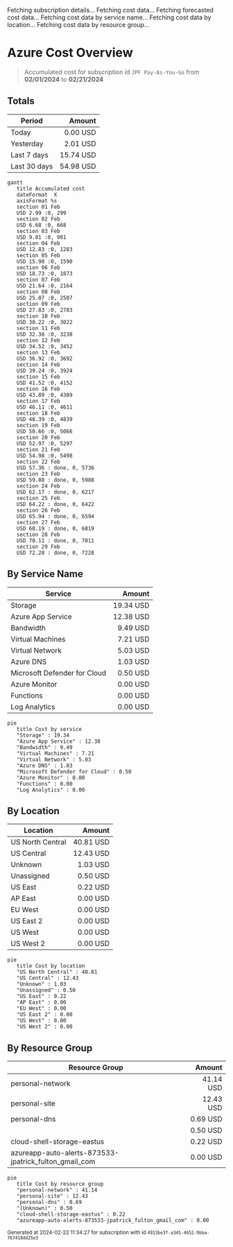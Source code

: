 Fetching subscription details...
Fetching cost data...
Fetching forecasted cost data...
Fetching cost data by service name...
Fetching cost data by location...
Fetching cost data by resource group...
# Azure Cost Overview

> Accumulated cost for subscription id `JPF Pay-As-You-Go` from **02/01/2024** to **02/21/2024**

## Totals

|Period|Amount|
|---|---:|
|Today|0.00 USD|
|Yesterday|2.01 USD|
|Last 7 days|15.74 USD|
|Last 30 days|54.98 USD|

```mermaid
gantt
   title Accumulated cost
   dateFormat  X
   axisFormat %s
   section 01 Feb
   USD 2.99 :0, 299
   section 02 Feb
   USD 6.68 :0, 668
   section 03 Feb
   USD 9.81 :0, 981
   section 04 Feb
   USD 12.83 :0, 1283
   section 05 Feb
   USD 15.90 :0, 1590
   section 06 Feb
   USD 18.73 :0, 1873
   section 07 Feb
   USD 21.64 :0, 2164
   section 08 Feb
   USD 25.07 :0, 2507
   section 09 Feb
   USD 27.83 :0, 2783
   section 10 Feb
   USD 30.22 :0, 3022
   section 11 Feb
   USD 32.38 :0, 3238
   section 12 Feb
   USD 34.52 :0, 3452
   section 13 Feb
   USD 36.92 :0, 3692
   section 14 Feb
   USD 39.24 :0, 3924
   section 15 Feb
   USD 41.52 :0, 4152
   section 16 Feb
   USD 43.89 :0, 4389
   section 17 Feb
   USD 46.11 :0, 4611
   section 18 Feb
   USD 48.39 :0, 4839
   section 19 Feb
   USD 50.66 :0, 5066
   section 20 Feb
   USD 52.97 :0, 5297
   section 21 Feb
   USD 54.98 :0, 5498
   section 22 Feb
   USD 57.36 : done, 0, 5736
   section 23 Feb
   USD 59.88 : done, 0, 5988
   section 24 Feb
   USD 62.17 : done, 0, 6217
   section 25 Feb
   USD 64.22 : done, 0, 6422
   section 26 Feb
   USD 65.94 : done, 0, 6594
   section 27 Feb
   USD 68.19 : done, 0, 6819
   section 28 Feb
   USD 70.11 : done, 0, 7011
   section 29 Feb
   USD 72.28 : done, 0, 7228
```

## By Service Name

|Service|Amount|
|---|---:|
|Storage|19.34 USD|
|Azure App Service|12.38 USD|
|Bandwidth|9.49 USD|
|Virtual Machines|7.21 USD|
|Virtual Network|5.03 USD|
|Azure DNS|1.03 USD|
|Microsoft Defender for Cloud|0.50 USD|
|Azure Monitor|0.00 USD|
|Functions|0.00 USD|
|Log Analytics|0.00 USD|

```mermaid
pie
   title Cost by service
   "Storage" : 19.34
   "Azure App Service" : 12.38
   "Bandwidth" : 9.49
   "Virtual Machines" : 7.21
   "Virtual Network" : 5.03
   "Azure DNS" : 1.03
   "Microsoft Defender for Cloud" : 0.50
   "Azure Monitor" : 0.00
   "Functions" : 0.00
   "Log Analytics" : 0.00
```

## By Location

|Location|Amount|
|---|---:|
|US North Central|40.81 USD|
|US Central|12.43 USD|
|Unknown|1.03 USD|
|Unassigned|0.50 USD|
|US East|0.22 USD|
|AP East|0.00 USD|
|EU West|0.00 USD|
|US East 2|0.00 USD|
|US West|0.00 USD|
|US West 2|0.00 USD|

```mermaid
pie
   title Cost by location
   "US North Central" : 40.81
   "US Central" : 12.43
   "Unknown" : 1.03
   "Unassigned" : 0.50
   "US East" : 0.22
   "AP East" : 0.00
   "EU West" : 0.00
   "US East 2" : 0.00
   "US West" : 0.00
   "US West 2" : 0.00
```

## By Resource Group

|Resource Group|Amount|
|---|---:|
|personal-network|41.14 USD|
|personal-site|12.43 USD|
|personal-dns|0.69 USD|
||0.50 USD|
|cloud-shell-storage-eastus|0.22 USD|
|azureapp-auto-alerts-873533-jpatrick_fulton_gmail_com|0.00 USD|

```mermaid
pie
   title Cost by resource group
   "personal-network" : 41.14
   "personal-site" : 12.43
   "personal-dns" : 0.69
   "(Unknown)" : 0.50
   "cloud-shell-storage-eastus" : 0.22
   "azureapp-auto-alerts-873533-jpatrick_fulton_gmail_com" : 0.00
```

<sup>Generated at 2024-02-22 11:34:27 for subscription with id `4913be3f-a345-4652-9bba-767418dd25e3`</sup>
